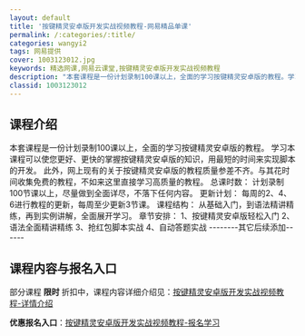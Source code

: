 ```yaml
---
layout: default
title: '按键精灵安卓版开发实战视频教程-网易精品单课'
permalink: /:categories/:title/
categories: wangyi2
tags: 网易提供
cover: 1003123012.jpg
keywords: 精选网课,网易云课堂,按键精灵安卓版开发实战视频教程
description: "本套课程是一份计划录制100课以上，全面的学习按键精灵安卓版的教程。学习本课程可以使您更好、更快的掌握按键精灵安卓版的知识，用最短的时间来实现脚本的开发。此外，网上现有的关于按键精灵安卓版的"
classid: 1003123012
---
```


## 课程介绍

本套课程是一份计划录制100课以上，全面的学习按键精灵安卓版的教程。
        学习本课程可以使您更好、更快的掌握按键精灵安卓版的知识，用最短的时间来实现脚本的开发。
        此外，网上现有的关于按键精灵安卓版的教程质量参差不齐。与其花时间收集免费的教程，不如来这里直接学习高质量的教程。
        总课时数：
        计划录制100节课以上，尽量做到全面详尽，不落下任何内容。
        更新计划：
        每周的2、4、6进行教程的更新，每周至少更新3节课。
       课程结构：
       从基础入门，到语法精讲精练，再到实例讲解，全面展开学习。
       章节安排：
       1、按键精灵安卓版轻松入门
       2、语法全面精讲精练
       3、抢红包脚本实战
       4、自动答题实战
       --------其它后续添加------

## 课程内容与报名入口

部分课程 **限时** 折扣中，课程内容详细介绍见：[按键精灵安卓版开发实战视频教程-详情介绍](https://study.163.com/course/introduction/1003123012.htm?share=1&shareId=1025206652&utm_campaign=share&utm_medium=iphoneShare&utm_source=&utm_u=1025206652)

**优惠报名入口**：[按键精灵安卓版开发实战视频教程-报名学习](https://study.163.com/course/introduction/1003123012.htm?share=1&shareId=1025206652&utm_campaign=share&utm_medium=iphoneShare&utm_source=&utm_u=1025206652)

